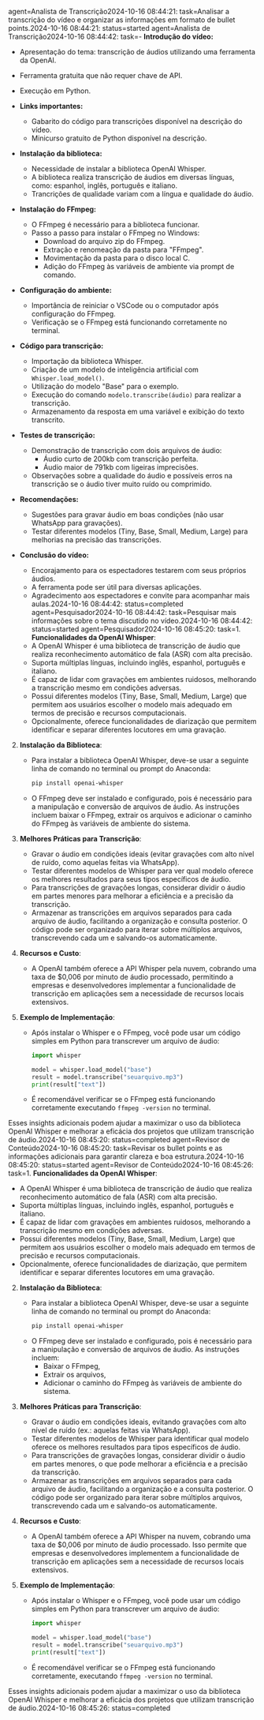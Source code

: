 agent=Analista de Transcrição2024-10-16 08:44:21: task=Analisar a transcrição do vídeo e organizar as informações em formato de bullet points.2024-10-16 08:44:21: status=started
agent=Analista de Transcrição2024-10-16 08:44:42: task=- **Introdução do vídeo:**
  - Apresentação do tema: transcrição de áudios utilizando uma ferramenta da OpenAI.
  - Ferramenta gratuita que não requer chave de API.
  - Execução em Python.

- **Links importantes:**
  - Gabarito do código para transcrições disponível na descrição do vídeo.
  - Minicurso gratuito de Python disponível na descrição.

- **Instalação da biblioteca:**
  - Necessidade de instalar a biblioteca OpenAI Whisper.
  - A biblioteca realiza transcrição de áudios em diversas línguas, como: espanhol, inglês, português e italiano.
  - Trancrições de qualidade variam com a língua e qualidade do áudio.

- **Instalação do FFmpeg:**
  - O FFmpeg é necessário para a biblioteca funcionar.
  - Passo a passo para instalar o FFmpeg no Windows:
    - Download do arquivo zip do FFmpeg.
    - Extração e renomeação da pasta para "FFmpeg".
    - Movimentação da pasta para o disco local C.
    - Adição do FFmpeg às variáveis de ambiente via prompt de comando.

- **Configuração do ambiente:**
  - Importância de reiniciar o VSCode ou o computador após configuração do FFmpeg.
  - Verificação se o FFmpeg está funcionando corretamente no terminal.

- **Código para transcrição:**
  - Importação da biblioteca Whisper.
  - Criação de um modelo de inteligência artificial com `Whisper.load_model()`.
  - Utilização do modelo "Base" para o exemplo.
  - Execução do comando `modelo.transcribe(áudio)` para realizar a transcrição.
  - Armazenamento da resposta em uma variável e exibição do texto transcrito.

- **Testes de transcrição:**
  - Demonstração de transcrição com dois arquivos de áudio:
    - Áudio curto de 200kb com transcrição perfeita.
    - Áudio maior de 791kb com ligeiras imprecisões.
  - Observações sobre a qualidade do áudio e possíveis erros na transcrição se o áudio tiver muito ruído ou comprimido.

- **Recomendações:**
  - Sugestões para gravar áudio em boas condições (não usar WhatsApp para gravações).
  - Testar diferentes modelos (Tiny, Base, Small, Medium, Large) para melhorias na precisão das transcrições.

- **Conclusão do vídeo:**
  - Encorajamento para os espectadores testarem com seus próprios áudios.
  - A ferramenta pode ser útil para diversas aplicações.
  - Agradecimento aos espectadores e convite para acompanhar mais aulas.2024-10-16 08:44:42: status=completed
agent=Pesquisador2024-10-16 08:44:42: task=Pesquisar mais informações sobre o tema discutido no vídeo.2024-10-16 08:44:42: status=started
agent=Pesquisador2024-10-16 08:45:20: task=1. **Funcionalidades da OpenAI Whisper**:
   - A OpenAI Whisper é uma biblioteca de transcrição de áudio que realiza reconhecimento automático de fala (ASR) com alta precisão.
   - Suporta múltiplas línguas, incluindo inglês, espanhol, português e italiano.
   - É capaz de lidar com gravações em ambientes ruidosos, melhorando a transcrição mesmo em condições adversas.
   - Possui diferentes modelos (Tiny, Base, Small, Medium, Large) que permitem aos usuários escolher o modelo mais adequado em termos de precisão e recursos computacionais.
   - Opcionalmente, oferece funcionalidades de diarização que permitem identificar e separar diferentes locutores em uma gravação.

2. **Instalação da Biblioteca**:
   - Para instalar a biblioteca OpenAI Whisper, deve-se usar a seguinte linha de comando no terminal ou prompt do Anaconda:
     ```bash
     pip install openai-whisper
     ```
   - O FFmpeg deve ser instalado e configurado, pois é necessário para a manipulação e conversão de arquivos de áudio. As instruções incluem baixar o FFmpeg, extrair os arquivos e adicionar o caminho do FFmpeg às variáveis de ambiente do sistema.

3. **Melhores Práticas para Transcrição**:
   - Gravar o áudio em condições ideais (evitar gravações com alto nível de ruído, como aquelas feitas via WhatsApp).
   - Testar diferentes modelos de Whisper para ver qual modelo oferece os melhores resultados para seus tipos específicos de áudio.
   - Para transcrições de gravações longas, considerar dividir o áudio em partes menores para melhorar a eficiência e a precisão da transcrição.
   - Armazenar as transcrições em arquivos separados para cada arquivo de áudio, facilitando a organização e consulta posterior. O código pode ser organizado para iterar sobre múltiplos arquivos, transcrevendo cada um e salvando-os automaticamente.

4. **Recursos e Custo**:
   - A OpenAI também oferece a API Whisper pela nuvem, cobrando uma taxa de $0,006 por minuto de áudio processado, permitindo a empresas e desenvolvedores implementar a funcionalidade de transcrição em aplicações sem a necessidade de recursos locais extensivos.

5. **Exemplo de Implementação**:
   - Após instalar o Whisper e o FFmpeg, você pode usar um código simples em Python para transcrever um arquivo de áudio:
     ```python
     import whisper

     model = whisper.load_model("base")
     result = model.transcribe("seuarquivo.mp3")
     print(result["text"])
     ```
   - É recomendável verificar se o FFmpeg está funcionando corretamente executando `ffmpeg -version` no terminal.

Esses insights adicionais podem ajudar a maximizar o uso da biblioteca OpenAI Whisper e melhorar a eficácia dos projetos que utilizam transcrição de áudio.2024-10-16 08:45:20: status=completed
agent=Revisor de Conteúdo2024-10-16 08:45:20: task=Revisar os bullet points e as informações adicionais para garantir clareza e boa estrutura.2024-10-16 08:45:20: status=started
agent=Revisor de Conteúdo2024-10-16 08:45:26: task=1. **Funcionalidades da OpenAI Whisper**:
   - A OpenAI Whisper é uma biblioteca de transcrição de áudio que realiza reconhecimento automático de fala (ASR) com alta precisão.
   - Suporta múltiplas línguas, incluindo inglês, espanhol, português e italiano.
   - É capaz de lidar com gravações em ambientes ruidosos, melhorando a transcrição mesmo em condições adversas.
   - Possui diferentes modelos (Tiny, Base, Small, Medium, Large) que permitem aos usuários escolher o modelo mais adequado em termos de precisão e recursos computacionais.
   - Opcionalmente, oferece funcionalidades de diarização, que permitem identificar e separar diferentes locutores em uma gravação.

2. **Instalação da Biblioteca**:
   - Para instalar a biblioteca OpenAI Whisper, deve-se usar a seguinte linha de comando no terminal ou prompt do Anaconda:
     ```bash
     pip install openai-whisper
     ```
   - O FFmpeg deve ser instalado e configurado, pois é necessário para a manipulação e conversão de arquivos de áudio. As instruções incluem: 
     - Baixar o FFmpeg,
     - Extrair os arquivos,
     - Adicionar o caminho do FFmpeg às variáveis de ambiente do sistema.

3. **Melhores Práticas para Transcrição**:
   - Gravar o áudio em condições ideais, evitando gravações com alto nível de ruído (ex.: aquelas feitas via WhatsApp).
   - Testar diferentes modelos de Whisper para identificar qual modelo oferece os melhores resultados para tipos específicos de áudio.
   - Para transcrições de gravações longas, considerar dividir o áudio em partes menores, o que pode melhorar a eficiência e a precisão da transcrição.
   - Armazenar as transcrições em arquivos separados para cada arquivo de áudio, facilitando a organização e a consulta posterior. O código pode ser organizado para iterar sobre múltiplos arquivos, transcrevendo cada um e salvando-os automaticamente.

4. **Recursos e Custo**:
   - A OpenAI também oferece a API Whisper na nuvem, cobrando uma taxa de $0,006 por minuto de áudio processado. Isso permite que empresas e desenvolvedores implementem a funcionalidade de transcrição em aplicações sem a necessidade de recursos locais extensivos.

5. **Exemplo de Implementação**:
   - Após instalar o Whisper e o FFmpeg, você pode usar um código simples em Python para transcrever um arquivo de áudio:
     ```python
     import whisper

     model = whisper.load_model("base")
     result = model.transcribe("seuarquivo.mp3")
     print(result["text"])
     ```
   - É recomendável verificar se o FFmpeg está funcionando corretamente, executando `ffmpeg -version` no terminal.

Esses insights adicionais podem ajudar a maximizar o uso da biblioteca OpenAI Whisper e melhorar a eficácia dos projetos que utilizam transcrição de áudio.2024-10-16 08:45:26: status=completed
